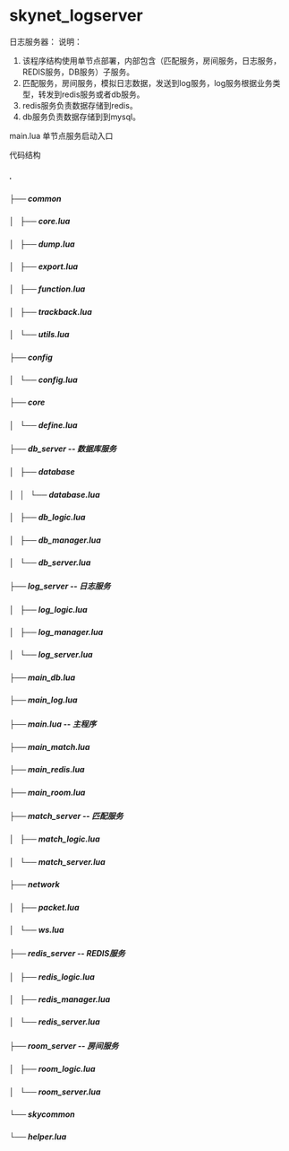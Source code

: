 # skynet_logserver
日志服务器：
说明：
1. 该程序结构使用单节点部署，内部包含（匹配服务，房间服务，日志服务，REDIS服务，DB服务）子服务。
2. 匹配服务，房间服务，模拟日志数据，发送到log服务，log服务根据业务类型，转发到redis服务或者db服务。
3. redis服务负责数据存储到redis。
4. db服务负责数据存储到到mysql。

main.lua            单节点服务启动入口

代码结构
##### .
##### ├── common
##### │   ├── core.lua
##### │   ├── dump.lua
##### │   ├── export.lua
##### │   ├── function.lua
##### │   ├── trackback.lua
##### │   └── utils.lua
##### ├── config
##### │   └── config.lua
##### ├── core
##### │   └── define.lua
##### ├── db_server                     -- 数据库服务
##### │   ├── database
##### │   │   └── database.lua
##### │   ├── db_logic.lua
##### │   ├── db_manager.lua
##### │   └── db_server.lua
##### ├── log_server                    -- 日志服务
##### │   ├── log_logic.lua
##### │   ├── log_manager.lua
##### │   └── log_server.lua
##### ├── main_db.lua
##### ├── main_log.lua
##### ├── main.lua                      -- 主程序
##### ├── main_match.lua
##### ├── main_redis.lua
##### ├── main_room.lua
##### ├── match_server                  -- 匹配服务
##### │   ├── match_logic.lua
##### │   └── match_server.lua
##### ├── network
##### │   ├── packet.lua
##### │   └── ws.lua
##### ├── redis_server                  -- REDIS服务
##### │   ├── redis_logic.lua
##### │   ├── redis_manager.lua
##### │   └── redis_server.lua
##### ├── room_server                   -- 房间服务
##### │   ├── room_logic.lua
##### │   └── room_server.lua
##### └── skycommon
#####     └── helper.lua